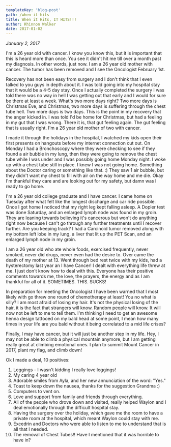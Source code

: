 ```yaml
---
templateKey: 'blog-post'
path: /when-it-hits
title: When it Hits, IT HITS!!!
author: Rhinnon Walker
date: 2017-01-02
---
```


_January 2, 2017_

I'm a 26 year old with cancer.  I know you know this, but it is important that this is heard more than once.  You see it didn't hit me till over a month past my diagnosis. In other words, just now.  I am a 26 year old mother with cancer.  The tumor has been removed and I see the Oncologist February 1st.  



Recovery has not been easy from surgery and I don't think that I even talked to you guys in depth about it.  I was told going into my hospital stay that it would be a 4-5 day stay.  Once I actually completed the surgery I was told there was no way in hell I was getting out that early and I would for sure be there at least a week.  What's two more days right?  Two more days is Christmas Eve, and Christmas, two more days is suffering through the chest tube hell.  Two more days is two days.  This is the point in my recovery that the anger kicked in.  I was told I'd be home for Christmas, but had a feeling in my gut that I was wrong.  There it is, that gut feeling again.  The gut feeling that is usually right.  I'm a 26 year old mother of two with cancer.  



I made it through the holidays in the hospital, I watched my kids open their first presents on hangouts before my internet connection cut out.  On Monday I had a Bronchoscopy where they were checking to see if they found a air bubble in my lung, then they were going to remove the chest tube while I was under and I was possibly going home Monday night.  I woke up with a chest tube still in place.  I knew I was not going home.  Something about the Doctor caring or something like that. :)  They saw 1 air bubble, but they didn't want my chest to fill with air on the way home and me die.  Okay I'm thankful they care and are looking out for my safety, but damn was I ready to go home.



I'm a 26 year old college graduate and I have cancer.  I came home on Tuesday after what felt like the longest discharge and car ride possible.  Once I got home I noticed that my right leg kept falling asleep.  A Dopler test was done Saturday, and an enlarged lymph node was found in my groin.  They are leaning towards believing it's  cancerous but won't do anything right now because I can't go through any further treatments until I recover further.  Are you keeping track?  I had a Carcinoid tumor removed along with my bottom left lobe in my lung, a liver that lit up the PET Scan, and an enlarged lymph node in my groin.  



I am a 26 year old who ate whole foods, exercised frequently, never smoked, never did drugs, never even had the desire to.  Over came the death of my mother at 13.  Went through bed rest twice with my kids, had a hysterectomy last year an I have Cancer!  I dealt with everything life threw at me.  I just don't know how to deal with this.  Everyone has their positive comments towards me, the love, the prayers, the energy and as I am thankful for all of it.  SOMETIMES. THIS. SUCKS!  



In preparation for meeting the Oncologist I have been warned that I most likely with go threw one round of chemotherapy at least! You no what is silly?  I am most afraid of losing my hair.  It's not the physical losing of the hair, it is the fact that strangers will know.  Random people will know.  It will now not be left to me to tell them.  I'm thinking I need to get an awesome henna design tattooed on my bald head at some point, I mean how many times in your life are you bald without it being correlated to a mid life crises?



Finally, I may have cancer, but it will just be another step in my life. Hey, I may not be able to climb a physical mountain anymore, but I am getting really great at climbing emotional ones.  I plan to summit Mount Cancer in 2017, plant my flag, and climb down! 



Ok  I made a deal, 10 positives:

1. Leggings - I wasn't kidding I really love leggings!
2.  My caring 4 year old
3.  Adorable smiles from Ayla, and her new annunciation of the word: "Yes."
4.  Toast to keep down the nausea, thanks for the suggestion Grandma :)
5.  Computers to vent on.
6.  Love and support from family and friends through everything.
7.  All of the people who drove down and visited, really helped Waylon and I deal emotionally through the difficult hospital stay.
8.  Having the surgery over the holiday, which gave me the room to have a private room at the hospital, which meant Waylon could stay with me.
9.  Excedrin and Doctors who were able to listen to me to understand that is all that I needed.
10.  The removal of Chest Tubes!!  Have I mentioned that it was horrible to have in?

